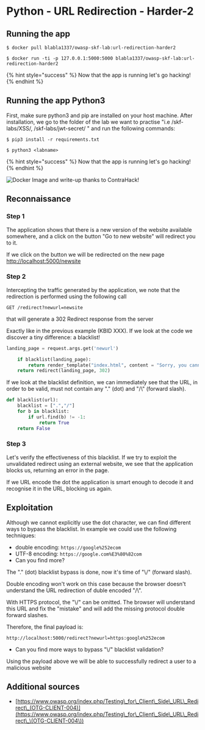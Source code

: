 # Python - URL Redirection - Harder-2

## Running the app

```
$ docker pull blabla1337/owasp-skf-lab:url-redirection-harder2
```

```
$ docker run -ti -p 127.0.0.1:5000:5000 blabla1337/owasp-skf-lab:url-redirection-harder2
```

{% hint style="success" %}
Now that the app is running let's go hacking!
{% endhint %}

## Running the app Python3

First, make sure python3 and pip are installed on your host machine. After installation, we go to the folder of the lab we want to practise "i.e /skf-labs/XSS/, /skf-labs/jwt-secret/ " and run the following commands:

```
$ pip3 install -r requirements.txt
```

```
$ python3 <labname>
```

{% hint style="success" %}
Now that the app is running let's go hacking!
{% endhint %}

![Docker Image and write-up thanks to ContraHack!](<../../.gitbook/assets/ing\_primary\_logo (2).png>)

## Reconnaissance

### Step 1

The application shows that there is a new version of the website available somewhere, and a click on the button "Go to new website" will redirect you to it.

If we click on the button we will be redirected on the new page [http://localhost:5000/newsite](http://localhost:5000/newsite)

### Step 2

Intercepting the traffic generated by the application, we note that the redirection is performed using the following call

```
GET /redirect?newurl=newsite
```

that will generate a 302 Redirect response from the server

Exactly like in the previous example (KBID XXX). If we look at the code we discover a tiny difference: a blacklist!

```python
landing_page = request.args.get('newurl')

    if blacklist(landing_page):
        return render_template("index.html", content = "Sorry, you cannot use \".\" and \"/\" in the redirect. Good luck!")
    return redirect(landing_page, 302)
```

If we look at the blacklist definition, we can immediately see that the URL, in order to be valid, must not contain any "." (dot) and "/\\" (forward slash).

```python
def blacklist(url):
    blacklist = [".","/"]
    for b in blacklist:
        if url.find(b) != -1:
            return True
    return False
```

### Step 3

Let's verify the effectiveness of this blacklist. If we try to exploit the unvalidated redirect using an external website, we see that the application blocks us, returning an error in the page.

If we URL encode the dot the application is smart enough to decode it and recognise it in the URL, blocking us again.

## Exploitation

Although we cannot explicitly use the dot character, we can find different ways to bypass the blacklist. In example we could use the following techniques:

* double encoding: `https://google%252ecom`
* UTF-8 encoding: `https://google.com%E3%80%82com`
* Can you find more?

The "." (dot) blacklist bypass is done, now it's time of "\\/" (forward slash).

Double encoding won't work on this case because the browser doesn't understand the URL redirection of duble encoded "/\\".

With HTTPS protocol, the "\\/" can be omitted. The browser will understand this URL and fix the "mistake" and will add the missing protocol double forward slashes.

Therefore, the final payload is:

```
http://localhost:5000/redirect?newurl=https:google%252ecom
```

* Can you find more ways to bypass "\\/" blacklist validation?

Using the payload above we will be able to successfully redirect a user to a malicious website

## Additional sources

* [https://www.owasp.org/index.php/Testing\_for\_Client\_Side\_URL\_Redirect\_(OTG-CLIENT-004)](https://www.owasp.org/index.php/Testing\_for\_Client\_Side\_URL\_Redirect\_\(OTG-CLIENT-004\))
